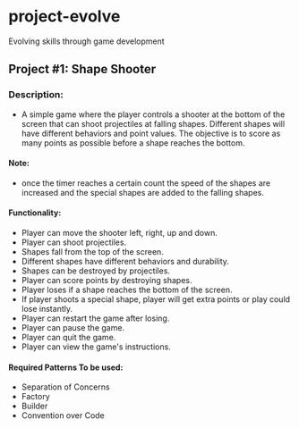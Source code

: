 # project-evolve
Evolving skills through game development

## Project #1: Shape Shooter

### Description:

- A simple game where the player controls a shooter at the bottom of the screen that can shoot projectiles at falling shapes. Different shapes will have different behaviors and point values. The objective is to score as many points as possible before a shape reaches the bottom.

#### Note:

- once the timer reaches a certain count the speed of the shapes are increased and the special shapes are added to the falling shapes.

#### Functionality:

- Player can move the shooter left, right, up and down.
- Player can shoot projectiles.
- Shapes fall from the top of the screen.
- Different shapes have different behaviors and durability.
- Shapes can be destroyed by projectiles.
- Player can score points by destroying shapes.
- Player loses if a shape reaches the bottom of the screen.
- If player shoots a special shape, player will get extra points or play could lose instantly.
- Player can restart the game after losing.
- Player can pause the game.
- Player can quit the game.
- Player can view the game's instructions.

#### Required Patterns To be used:

- Separation of Concerns
- Factory
- Builder
- Convention over Code


